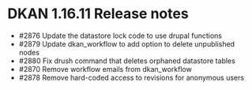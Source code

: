 # DKAN 1.16.11 Release notes

 - #2876 Update the datastore lock code to use drupal functions
 - #2879 Update dkan_workflow to add option to delete unpublished nodes
 - #2880 Fix drush command that deletes orphaned datastore tables
 - #2870 Remove workflow emails from dkan_workflow
 - #2878 Remove hard-coded access to revisions for anonymous users